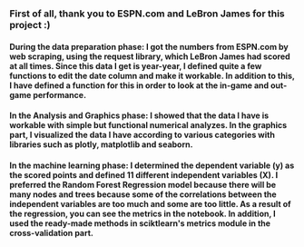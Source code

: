 ### First of all, thank you to ESPN.com and LeBron James for this project :)

#### During the data preparation phase: I got the numbers from ESPN.com by web scraping, using the request library, which LeBron James had scored at all times. Since this data I get is year-year, I defined quite a few functions to edit the date column and make it workable. In addition to this, I have defined a function for this in order to look at the in-game and out-game performance. 
#### In the Analysis and Graphics phase: I showed that the data I have is workable with simple but functional numerical analyzes. In the graphics part, I visualized the data I have according to various categories with libraries such as plotly, matplotlib and seaborn. 
#### In the machine learning phase: I determined the dependent variable (y) as the scored points and defined 11 different independent variables (X). I preferred the Random Forest Regression model because there will be many nodes and trees because some of the correlations between the independent variables are too much and some are too little. As a result of the regression, you can see the metrics in the notebook. In addition, I used the ready-made methods in sciktlearn's metrics module in the cross-validation part.
